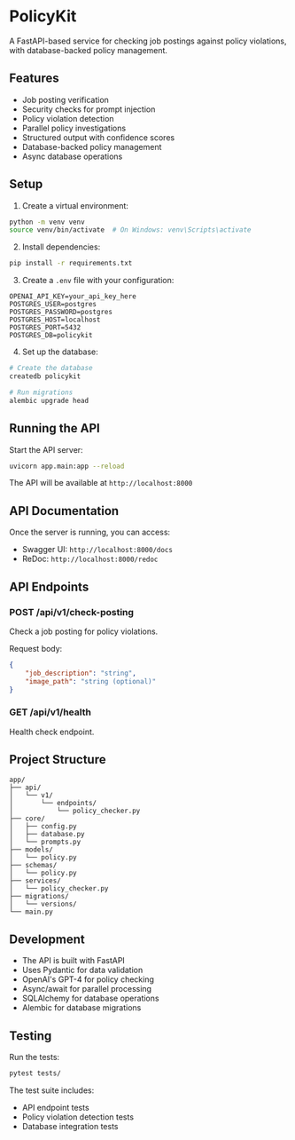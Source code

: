 # PolicyKit

A FastAPI-based service for checking job postings against policy violations, with database-backed policy management.

## Features

- Job posting verification
- Security checks for prompt injection
- Policy violation detection
- Parallel policy investigations
- Structured output with confidence scores
- Database-backed policy management
- Async database operations

## Setup

1. Create a virtual environment:
```bash
python -m venv venv
source venv/bin/activate  # On Windows: venv\Scripts\activate
```

2. Install dependencies:
```bash
pip install -r requirements.txt
```

3. Create a `.env` file with your configuration:
```
OPENAI_API_KEY=your_api_key_here
POSTGRES_USER=postgres
POSTGRES_PASSWORD=postgres
POSTGRES_HOST=localhost
POSTGRES_PORT=5432
POSTGRES_DB=policykit
```

4. Set up the database:
```bash
# Create the database
createdb policykit

# Run migrations
alembic upgrade head
```

## Running the API

Start the API server:
```bash
uvicorn app.main:app --reload
```

The API will be available at `http://localhost:8000`

## API Documentation

Once the server is running, you can access:
- Swagger UI: `http://localhost:8000/docs`
- ReDoc: `http://localhost:8000/redoc`

## API Endpoints

### POST /api/v1/check-posting
Check a job posting for policy violations.

Request body:
```json
{
    "job_description": "string",
    "image_path": "string (optional)"
}
```

### GET /api/v1/health
Health check endpoint.

## Project Structure

```
app/
├── api/
│   └── v1/
│       └── endpoints/
│           └── policy_checker.py
├── core/
│   ├── config.py
│   ├── database.py
│   └── prompts.py
├── models/
│   └── policy.py
├── schemas/
│   └── policy.py
├── services/
│   └── policy_checker.py
├── migrations/
│   └── versions/
└── main.py
```

## Development

- The API is built with FastAPI
- Uses Pydantic for data validation
- OpenAI's GPT-4 for policy checking
- Async/await for parallel processing
- SQLAlchemy for database operations
- Alembic for database migrations

## Testing

Run the tests:
```bash
pytest tests/
```

The test suite includes:
- API endpoint tests
- Policy violation detection tests
- Database integration tests 